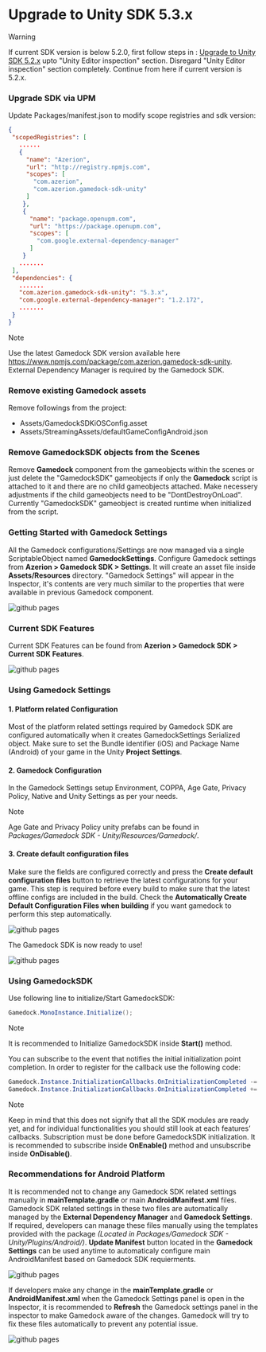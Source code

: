 # Upgrade to Unity SDK 5.3.x

> [!WARNING]
> If current SDK version is below 5.2.0, first follow steps in : [Upgrade to Unity SDK 5.2.x](upgradeUnitySDK5.2.x.md) upto "Unity Editor inspection" section. Disregard "Unity Editor inspection" section completely. Continue from here if current version is 5.2.x.  

### Upgrade SDK via UPM

Update Packages/manifest.json to modify scope registries and sdk version:

~~~json
{
 "scopedRegistries": [
   ......
   {
     "name": "Azerion",
     "url": "http://registry.npmjs.com",
     "scopes": [
       "com.azerion",
       "com.azerion.gamedock-sdk-unity"
     ]
    },
    {
      "name": "package.openupm.com",
      "url": "https://package.openupm.com",
      "scopes": [
        "com.google.external-dependency-manager"
      ]
    }
   .......
 ],
 "dependencies": {
   .......
   "com.azerion.gamedock-sdk-unity": "5.3.x",
   "com.google.external-dependency-manager": "1.2.172",
   .......
 }
}
~~~

> [!NOTE]
> Use the latest Gamedock SDK version available here https://www.npmjs.com/package/com.azerion.gamedock-sdk-unity. 
External Dependency Manager is required by the Gamedock SDK.

### Remove existing Gamedock assets

Remove followings from the project:

* Assets/GamedockSDKiOSConfig.asset
* Assets/StreamingAssets/defaultGameConfigAndroid.json

### Remove GamedockSDK objects from the Scenes

Remove **Gamedock** component from the gameobjects within the scenes or just delete the "GamedockSDK" gameobjects if only the **Gamedock** script is attached to it and there are no child gameobjects attached. Make necessery adjustments if the child gameobjects need to be "DontDestroyOnLoad". Currently "GamedockSDK" gameobject is created runtime when initialized from the script.

### Getting Started with Gamedock Settings
All the Gamedock configurations/Settings are now managed via a single ScriptableObject named **GamedockSettings**. Configure Gamedock settings from **Azerion > Gamedock SDK > Settings**. It will create an asset file inside **Assets/Resources** directory. "Gamedock Settings" will appear in the Inspector, it's contents are very much similar to the properties that were available in previous Gamedock component.

![github pages](_images/upgradeUnitySDK5.3.x/upgradeUnitySDK5.3.x.2.png)

### Current SDK Features 
Current SDK Features can be found from **Azerion > Gamedock SDK > Current SDK Features**.

![github pages](_images/upgradeUnitySDK5.3.x/upgradeUnitySDK5.3.x.3.png)

<!-- panels:start -->
<!-- div:left-panel -->
### Using Gamedock Settings

#### 1. Platform related Configuration 
Most of the platform related settings required by Gamedock SDK are configured automatically when it creates GamedockSettings Serialized object. Make sure to set the Bundle identifier (iOS) and Package Name (Android) of your game in the Unity **Project Settings**.

#### 2. Gamedock Configuration 
In the Gamedock Settings setup Environment, COPPA, Age Gate, Privacy Policy, Native and Unity Settings as per your needs.
> [!NOTE]
> Age Gate and Privacy Policy unity prefabs can be found in *Packages/Gamedock SDK - Unity/Resources/Gamedock/*.

#### 3. Create default configuration files 
Make sure the fields are configured correctly and press the **Create default configuration files** button to retrieve the latest configurations for your game. This step is required before every build to make sure that the latest offline configs are included in the build. Check the **Automatically Create Default Configuration Files when building** if you want gamedock to perform this step automatically.  

![github pages](_images/upgradeUnitySDK5.3.x/upgradeUnitySDK5.3.x.4.png)

The Gamedock SDK is now ready to use!

<!-- div:right-panel -->
![github pages](_images/upgradeUnitySDK5.3.x/upgradeUnitySDK5.3.x.1.png)
<!-- panels:end -->

### Using GamedockSDK

Use following line to initialize/Start GamedockSDK:
~~~C#
Gamedock.MonoInstance.Initialize();
~~~
> [!NOTE]
> It is recommended to Initialize GamedockSDK inside **Start()** method.


You can subscribe to the event that notifies the initial initialization point completion. In order to register for the callback use the following code:
~~~C#
Gamedock.Instance.InitializationCallbacks.OnInitializationCompleted -= OnInitializationCompleted;
Gamedock.Instance.InitializationCallbacks.OnInitializationCompleted += OnInitializationCompleted;
~~~
> [!NOTE]
> Keep in mind that this does not signify that all the SDK modules are ready yet, and for individual functionalities you should still look at each features’ callbacks. Subscription must be done before GamedockSDK initialization. It is recommended to subscribe inside **OnEnable()** method and unsubscribe inside **OnDisable()**.

### Recommendations for Android Platform

It is recommended not to change any Gamedock SDK related settings manually in **mainTemplate.gradle** or main **AndroidManifest.xml** files. Gamedock SDK related settings in these two files are automatically managed by the **External Dependency Manager** and **Gamedock Settings**. If required, developers can manage these files manually using the templates provided with the package *(Located in Packages/Gamedock SDK - Unity/Plugins/Android/)*. **Update Manifest** button located in the **Gamedock Settings** can be used anytime to automaticaly configure main AndroidManifest based on Gamedock SDK requierments.

![github pages](_images/upgradeUnitySDK5.3.x/upgradeUnitySDK5.3.x.5.png)

If developers make any change in the **mainTemplate.gradle** or **AndroidManifest.xml** when the Gamedock Settings panel is open in the Inspector, it is recommended to **Refresh** the Gamedock settings panel in the inspector to make Gamedock aware of the changes. Gamedock will try to fix these files automatically to prevent any potential issue.

![github pages](_images/upgradeUnitySDK5.3.x/upgradeUnitySDK5.3.x.6.png)
